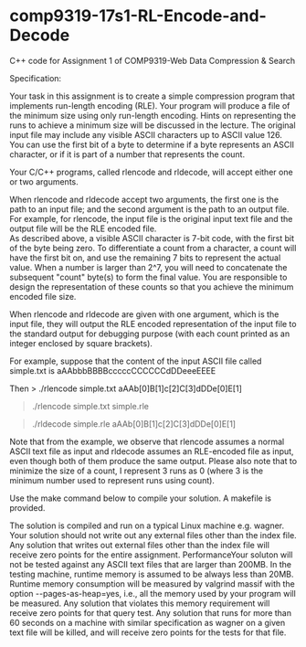 # comp9319-17s1-RL-Encode-and-Decode
C++ code for Assignment 1 of COMP9319-Web Data Compression &amp; Search



Specification:

Your task in this assignment is to create a simple compression program that implements run-length encoding (RLE). Your program will produce a file of the minimum size using only run-length encoding. Hints on representing the runs to achieve a minimum size will be discussed in the lecture. The original input file may include any visible ASCII characters up to ASCII value 126. You can use the first bit of a byte to determine if a byte represents an ASCII character, or if it is part of a number that represents the count. 

Your C/C++ programs, called  rlencode and  rldecode, will accept either one or two arguments.  


When rlencode and rldecode accept two arguments, the first one is  the path to an input file; and the second argument is the path to an output file.  For example, for rlencode, the input file is the original input text file and the output file will be the RLE encoded file.  
As described above, a visible ASCII character is 7-bit code, with the first bit of the byte being zero. To differentiate a count from a character, a count will have the first bit on, and use the remaining 7 bits to represent the actual value. When a number is larger than 2^7, you will need to concatenate the subsequent "count" byte(s) to form the final value. You are responsible to design the representation of these counts so that you achieve the minimum encoded file size. 


When rlencode and rldecode are given with one argument, which is the input file, they will output the RLE encoded representation of the input file to the standard output for debugging purpose (with each count printed as an integer enclosed by square brackets).  

For example, suppose that the content of the input ASCII file called simple.txt is aAAbbbBBBBcccccCCCCCCdDDeeeEEEE

Then > ./rlencode simple.txt
aAAb[0]B[1]c[2]C[3]dDDe[0]E[1]

> ./rlencode simple.txt simple.rle

> ./rldecode simple.rle
aAAb[0]B[1]c[2]C[3]dDDe[0]E[1]


Note that from the example, we observe that rlencode assumes a normal ASCII text file as input and rldecode assumes an RLE-encoded file as input, even though both of them produce the same output. Please also note that to minimize the size of a count, I represent 3 runs as 0 (where 3 is the minimum number used to represent runs using count).  

Use the make command below to compile your solution. A makefile is provided.


The solution is compiled and run on a typical Linux machine e.g. wagner.  Your solution  should not write out any external files other than the index file.   Any solution that writes out external  files other than the index file will receive zero points for the entire assignment. PerformanceYour soluton will not  be tested against any ASCII text files that are larger than 200MB.    In the testing machine, runtime memory is assumed to be always less than 20MB. Runtime memory consumption will be measured by valgrind massif with the option  --pages-as-heap=yes, i.e., all the memory used by your program will be measured.  Any solution that violates this memory requirement will receive zero points for that query test. Any solution that runs for more than 60 seconds on a machine with similar specification  as wagner on a given text file will be killed, and will receive zero points for the tests for that file.
